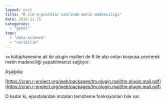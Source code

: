 ```yaml
---
layout: post
title: "R ile e-postalar üzerinde metin madenciliği"
date: 2016-11-25
categories: 
  - "genel"
tags: 
  - "data-science"
  - "veribilim"
---
```


`tm` kütüphanesine ait bir plugin mailleri de R ile alıp onları korpusa çevirerek metin madenciliği yapabilmenizi sağlıyor:

Aşağıda:

[https://cran.r-project.org/web/packages/tm.plugin.mail/tm.plugin.mail.pdf](https://cran.r-project.org/web/packages/tm.plugin.mail/tm.plugin.mail.pdf)

O kadar ki, epostalardan imzaları temizleme fonksiyonları bile var.
